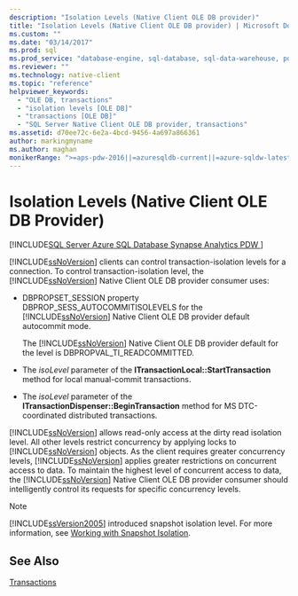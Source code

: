 ```yaml
---
description: "Isolation Levels (Native Client OLE DB provider)"
title: "Isolation Levels (Native Client OLE DB provider) | Microsoft Docs"
ms.custom: ""
ms.date: "03/14/2017"
ms.prod: sql
ms.prod_service: "database-engine, sql-database, sql-data-warehouse, pdw"
ms.reviewer: ""
ms.technology: native-client
ms.topic: "reference"
helpviewer_keywords: 
  - "OLE DB, transactions"
  - "isolation levels [OLE DB]"
  - "transactions [OLE DB]"
  - "SQL Server Native Client OLE DB provider, transactions"
ms.assetid: d70ee72c-6e2a-4bcd-9456-4a697a866361
author: markingmyname
ms.author: maghan
monikerRange: ">=aps-pdw-2016||=azuresqldb-current||=azure-sqldw-latest||>=sql-server-2016||>=sql-server-linux-2017||=azuresqldb-mi-current"
---
```

# Isolation Levels (Native Client OLE DB Provider)
[!INCLUDE[SQL Server Azure SQL Database Synapse Analytics PDW ](../../includes/applies-to-version/sql-asdb-asdbmi-asa-pdw.md)]

  [!INCLUDE[ssNoVersion](../../includes/ssnoversion-md.md)] clients can control transaction-isolation levels for a connection. To control transaction-isolation level, the [!INCLUDE[ssNoVersion](../../includes/ssnoversion-md.md)] Native Client OLE DB provider consumer uses:  
  
-   DBPROPSET_SESSION property DBPROP_SESS_AUTOCOMMITISOLEVELS for the [!INCLUDE[ssNoVersion](../../includes/ssnoversion-md.md)] Native Client OLE DB provider default autocommit mode.  
  
     The [!INCLUDE[ssNoVersion](../../includes/ssnoversion-md.md)] Native Client OLE DB provider default for the level is DBPROPVAL_TI_READCOMMITTED.  
  
-   The *isoLevel* parameter of the **ITransactionLocal::StartTransaction** method for local manual-commit transactions.  
  
-   The *isoLevel* parameter of the **ITransactionDispenser::BeginTransaction** method for MS DTC-coordinated distributed transactions.  
  
 [!INCLUDE[ssNoVersion](../../includes/ssnoversion-md.md)] allows read-only access at the dirty read isolation level. All other levels restrict concurrency by applying locks to [!INCLUDE[ssNoVersion](../../includes/ssnoversion-md.md)] objects. As the client requires greater concurrency levels, [!INCLUDE[ssNoVersion](../../includes/ssnoversion-md.md)] applies greater restrictions on concurrent access to data. To maintain the highest level of concurrent access to data, the [!INCLUDE[ssNoVersion](../../includes/ssnoversion-md.md)] Native Client OLE DB provider consumer should intelligently control its requests for specific concurrency levels.  
  
> [!NOTE]  
>  [!INCLUDE[ssVersion2005](../../includes/ssversion2005-md.md)] introduced snapshot isolation level. For more information, see [Working with Snapshot Isolation](../../relational-databases/native-client/features/working-with-snapshot-isolation.md).  
  
## See Also  
 [Transactions](../../relational-databases/native-client-ole-db-transactions/transactions.md)  
  
  

